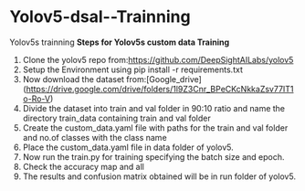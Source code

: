 # Yolov5-dsal--Trainning
Yolov5s trainning 
**Steps for Yolov5s custom data Training**
1. Clone the yolov5 repo from:https://github.com/DeepSightAILabs/yolov5
2. Setup the Environment using pip install -r requirements.txt
3. Now download the dataset from:[Google_drive] (https://drive.google.com/drive/folders/1l9Z3Cnr_BPeCKcNkkaZsv77IT1o-Ro-V) 
4. Divide the dataset into train and val folder in 90:10 ratio and name the directory train_data containing train and val folder
5. Create the custom_data.yaml file with paths for the train and val folder and no.of classes with the class name 
6. Place the custom_data.yaml file in data folder of yolov5.
7. Now run the train.py for training specifying the batch size and epoch.
8. Check the accuracy map and all
9. The results and confusion matrix obtained will be in run folder of yolov5.
